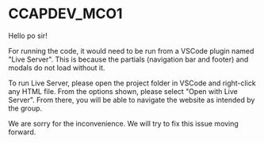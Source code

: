 # CCAPDEV_MCO1

Hello po sir!

For running the code, it would need to be run from a VSCode plugin named "Live Server". This is because the partials (navigation bar and footer) and modals do not load without it.

To run Live Server, please open the project folder in VSCode and right-click any HTML file. From the options shown, please select "Open with Live Server". From there, you will be able to navigate the website as intended by the group.

We are sorry for the inconvenience. We will try to fix this issue moving forward.
